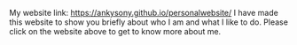 My website link: https://ankysony.github.io/personalwebsite/
I have made this website to show you briefly about who I am and what I like to do. Please click on the website above to get to know more about me.
